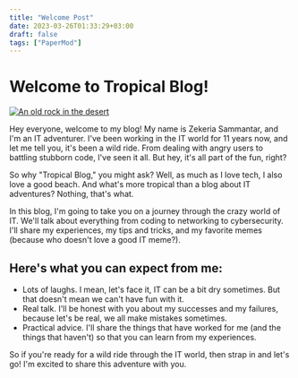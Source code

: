 ```yaml
---
title: "Welcome Post"
date: 2023-03-26T01:33:29+03:00
draft: false
tags: ["PaperMod"]
---
```


# Welcome to Tropical Blog!

[![An old rock in the desert](/img/First-Post.png "Shiprock, New Mexico by Beau Rogers")](https://playgroundai.com/post/cleunovm505v5s6018trp0qj2)



Hey everyone, welcome to my blog! My name is Zekeria Sammantar, and I'm an IT adventurer. I've been working in the IT world for 11 years now, and let me tell you, it's been a wild ride. From dealing with angry users to battling stubborn code, I've seen it all. But hey, it's all part of the fun, right?

So why "Tropical Blog," you might ask? Well, as much as I love tech, I also love a good beach. And what's more tropical than a blog about IT adventures? Nothing, that's what.

In this blog, I'm going to take you on a journey through the crazy world of IT. We'll talk about everything from coding to networking to cybersecurity. I'll share my experiences, my tips and tricks, and my favorite memes (because who doesn't love a good IT meme?).

## Here's what you can expect from me:

- Lots of laughs. I mean, let's face it, IT can be a bit dry sometimes. But that doesn't mean we can't have fun with it.
- Real talk. I'll be honest with you about my successes and my failures, because let's be real, we all make mistakes sometimes.
- Practical advice. I'll share the things that have worked for me (and the things that haven't) so that you can learn from my experiences.

So if you're ready for a wild ride through the IT world, then strap in and let's go! I'm excited to share this adventure with you.



